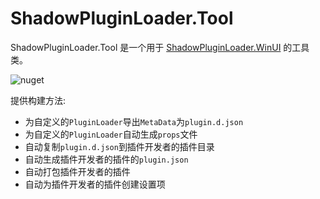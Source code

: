 ﻿# ShadowPluginLoader.Tool

ShadowPluginLoader.Tool 是一个用于 [ShadowPluginLoader.WinUI](https://github.com/kitUIN/ShadowPluginLoader.WinUI) 的工具类。

  <img src="https://img.shields.io/nuget/v/ShadowPluginLoader.Tool?style=flat-square" alt="nuget">
  
提供构建方法:
- 为自定义的`PluginLoader`导出`MetaData`为`plugin.d.json`
- 为自定义的`PluginLoader`自动生成`props`文件
- 自动复制`plugin.d.json`到插件开发者的插件目录
- 自动生成插件开发者的插件的`plugin.json`
- 自动打包插件开发者的插件
- 自动为插件开发者的插件创建设置项
